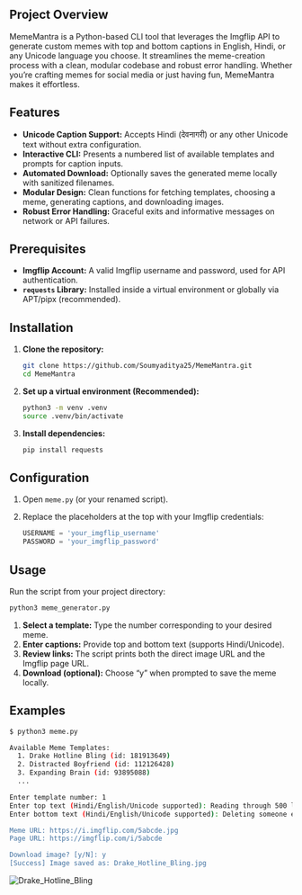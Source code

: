 ## Project Overview

MemeMantra is a Python-based CLI tool that leverages the Imgflip API to generate custom memes with top and bottom captions in English, Hindi, or any Unicode language you choose. It streamlines the meme-creation process with a clean, modular codebase and robust error handling. Whether you’re crafting memes for social media or just having fun, MemeMantra makes it effortless.

## Features

* **Unicode Caption Support:** Accepts Hindi (देवनागरी) or any other Unicode text without extra configuration.
* **Interactive CLI:** Presents a numbered list of available templates and prompts for caption inputs.
* **Automated Download:** Optionally saves the generated meme locally with sanitized filenames.
* **Modular Design:** Clean functions for fetching templates, choosing a meme, generating captions, and downloading images.
* **Robust Error Handling:** Graceful exits and informative messages on network or API failures.

## Prerequisites

* **Imgflip Account:** A valid Imgflip username and password, used for API authentication.
* **`requests` Library:** Installed inside a virtual environment or globally via APT/pipx (recommended).

## Installation

1. **Clone the repository:**

   ```bash
   git clone https://github.com/Soumyaditya25/MemeMantra.git
   cd MemeMantra
   ```

2. **Set up a virtual environment (Recommended):**

   ```bash
   python3 -m venv .venv
   source .venv/bin/activate
   ```

3. **Install dependencies:**

   ```bash
   pip install requests
   ```


## Configuration

1. Open `meme.py` (or your renamed script).
2. Replace the placeholders at the top with your Imgflip credentials:

   ```python
   USERNAME = 'your_imgflip_username'
   PASSWORD = 'your_imgflip_password'
   ```

## Usage

Run the script from your project directory:

```bash
python3 meme_generator.py
```

1. **Select a template:** Type the number corresponding to your desired meme.
2. **Enter captions:** Provide top and bottom text (supports Hindi/Unicode).
3. **Review links:** The script prints both the direct image URL and the Imgflip page URL.
4. **Download (optional):** Choose “y” when prompted to save the meme locally.

## Examples

```bash
$ python3 meme.py

Available Meme Templates:
  1. Drake Hotline Bling (id: 181913649)
  2. Distracted Boyfriend (id: 112126428)
  3. Expanding Brain (id: 93895088)
  ...

Enter template number: 1
Enter top text (Hindi/English/Unicode supported): Reading through 500 lines of merge-conflict markers
Enter bottom text (Hindi/English/Unicode supported): Deleting someone else's code and calling it 'fixed'

Meme URL: https://i.imgflip.com/5abcde.jpg
Page URL: https://imgflip.com/i/5abcde

Download image? [y/N]: y
[Success] Image saved as: Drake_Hotline_Bling.jpg
```

![Drake_Hotline_Bling](https://github.com/user-attachments/assets/55abf8aa-dce5-4251-bfb0-dd1cd3506adc)

